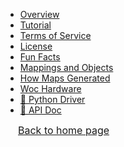 <!--
Sidebar Structure:
- Use markdown list syntax for navigation
- Each item can link to a markdown file or an external link
- Nesting creates dropdown sections

Example:
- [Section Title](path/to/file.md)
  - [Subsection](path/to/subsection.md)
- [External Link](https://example.com)
-->

- [Overview](README.md)
- [Tutorial](tutorial.md)
- [Terms of Service](terms.md)
- [License](license.md)
- [Fun Facts](crazy.md)
- [Mappings and Objects](maps.md)
- [How Maps Generated](scripts.md)
- [Woc Hardware](woc_hardware.md)
- [🔗 Python Driver](https://ssc-oscar.github.io/python-woc/)
- [🔗 API Doc](https://wocapi-preview.osslab-pku.org/docs)

<!--
Do not change the following block
-->

<div style="background-color:var(--docsifytabs-tab-background); position: sticky; bottom: 0px; border-top: 2px solid var(--mono-tint1); margin-top: 2.5px; " >
    <a href="/" style="background-color:var(--docsifytabs-tab-background);">
        <div style=" padding-left: 20px; font-size: 16px; background: no-repeat 2px calc(50% - 2.5px) / 6px 5px linear-gradient(135deg, transparent 2.75px, var(--mono-tint1) 2.75px 4.25px, transparent 4px), no-repeat 2px calc(50% + 2.5px) / 6px 5px linear-gradient(45deg, transparent 2.75px, var(--mono-tint1) 2.75px 4.25px, transparent 4px); margin-top: 2.5px; margin-bottom: 2.5px;">
            Back to home page
        </div>
    </a>
</div>
